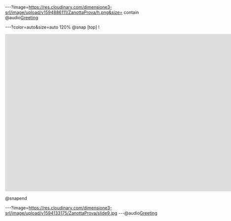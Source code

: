 ---?image=https://res.cloudinary.com/dimensione3-srl/image/upload/v1594886111/ZanottaProva/h.png&size= contain
@audio[Greeting](https://res.cloudinary.com/dimensione3-srl/video/upload/v1594888877/ZanottaProva/Alison_Knowles_-_04_-_Popular_Bean_Soup.mp3)

---?color=auto&size=auto 120%
@snap [top]
!<div class="sketchfab-embed-wrapper">
    <iframe title="A 3D model" width="1920" height="510" src="https://sketchfab.com/models/15765b8a4c254ed394bb729ae0ed9641/embed?autostart=1&amp;ui_controls=1&amp;ui_infos=1&amp;ui_inspector=1&amp;ui_stop=1&amp;ui_watermark=1&amp;ui_watermark_link=1" frameborder="0" allow="autoplay; fullscreen; vr" mozallowfullscreen="true" webkitallowfullscreen="true"></iframe>
 
</div>
@snapend

---?image=https://res.cloudinary.com/dimensione3-srl/image/upload/v1594133175/ZanottaProva/slide9.jpg
---@audio[Greeting](https://res.cloudinary.com/dimensione3-srl/video/upload/v1594888877/ZanottaProva/Alison_Knowles_-_04_-_Popular_Bean_Soup.mp3)
